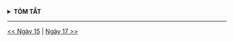 <details>
<summary><strong>TÓM TẮT</strong></summary>

</details>

---
[<< Ngày 15](./Day15.md) | [Ngày 17 >>](./Day17.md)